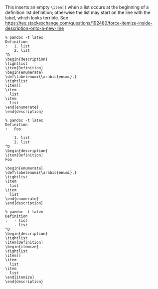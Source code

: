 This inserts an empty `\item[]` when a list occurs at the
beginning of a definition list definition; otherwise the list
may start on the line with the label, which looks terrible.
See https://tex.stackexchange.com/questions/192480/force-itemize-inside-description-onto-a-new-line

```
% pandoc -t latex
Definition
:   1. list
    2. list
^D
\begin{description}
\tightlist
\item[Definition]
\begin{enumerate}
\def\labelenumi{\arabic{enumi}.}
\tightlist
\item[]
\item
  list
\item
  list
\end{enumerate}
\end{description}
```

```
% pandoc -t latex
Definition
:   Foo

    1. list
    2. list
^D
\begin{description}
\item[Definition]
Foo

\begin{enumerate}
\def\labelenumi{\arabic{enumi}.}
\tightlist
\item
  list
\item
  list
\end{enumerate}
\end{description}
```

```
% pandoc -t latex
Definition
:   - list
    - list
^D
\begin{description}
\tightlist
\item[Definition]
\begin{itemize}
\tightlist
\item[]
\item
  list
\item
  list
\end{itemize}
\end{description}
```

